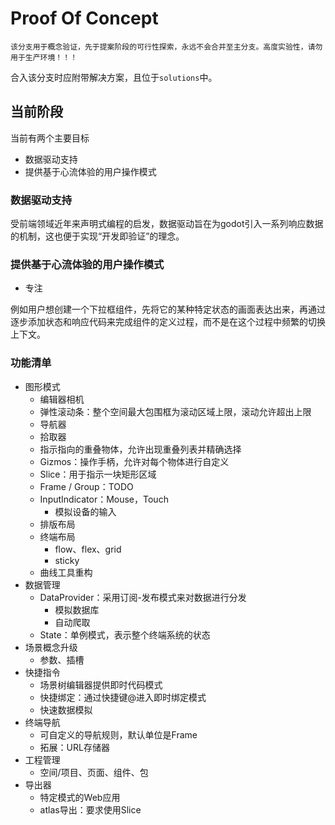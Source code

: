 # Proof Of Concept

	该分支用于概念验证，先于提案阶段的可行性探索，永远不会合并至主分支。高度实验性，请勿用于生产环境！！！

合入该分支时应附带解决方案，且位于`solutions`中。

## 当前阶段
当前有两个主要目标
- 数据驱动支持
- 提供基于心流体验的用户操作模式

### 数据驱动支持
受前端领域近年来声明式编程的启发，数据驱动旨在为godot引入一系列响应数据的机制，这也便于实现“开发即验证”的理念。

### 提供基于心流体验的用户操作模式
- 专注

例如用户想创建一个下拉框组件，先将它的某种特定状态的画面表达出来，再通过逐步添加状态和响应代码来完成组件的定义过程，而不是在这个过程中频繁的切换上下文。


### 功能清单
- 图形模式
	- 编辑器相机
	- 弹性滚动条：整个空间最大包围框为滚动区域上限，滚动允许超出上限
	- 导航器
	- 拾取器
	- 指示指向的重叠物体，允许出现重叠列表并精确选择
	- Gizmos：操作手柄，允许对每个物体进行自定义
	- Slice：用于指示一块矩形区域
	- Frame / Group：TODO
	- InputIndicator：Mouse，Touch
		- 模拟设备的输入
	- 排版布局
	- 终端布局
		- flow、flex、grid
		- sticky
	- 曲线工具重构
- 数据管理
	- DataProvider：采用订阅-发布模式来对数据进行分发
		- 模拟数据库
		- 自动爬取
	- State：单例模式，表示整个终端系统的状态
- 场景概念升级
	- 参数、插槽
- 快捷指令
	- 场景树编辑器提供即时代码模式
	- 快捷绑定：通过快捷键@进入即时绑定模式
	- 快速数据模拟
- 终端导航
	- 可自定义的导航规则，默认单位是Frame
	- 拓展：URL存储器
- 工程管理
	- 空间/项目、页面、组件、包
- 导出器
	- 特定模式的Web应用
	- atlas导出：要求使用Slice
